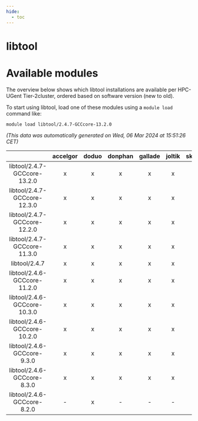 ```yaml
---
hide:
  - toc
---
```


libtool
=======

# Available modules


The overview below shows which libtool installations are available per HPC-UGent Tier-2cluster, ordered based on software version (new to old).

To start using libtool, load one of these modules using a `module load` command like:

```shell
module load libtool/2.4.7-GCCcore-13.2.0
```

*(This data was automatically generated on Wed, 06 Mar 2024 at 15:51:26 CET)*  

| |accelgor|doduo|donphan|gallade|joltik|skitty|
| :---: | :---: | :---: | :---: | :---: | :---: | :---: |
|libtool/2.4.7-GCCcore-13.2.0|x|x|x|x|x|x|
|libtool/2.4.7-GCCcore-12.3.0|x|x|x|x|x|x|
|libtool/2.4.7-GCCcore-12.2.0|x|x|x|x|x|x|
|libtool/2.4.7-GCCcore-11.3.0|x|x|x|x|x|x|
|libtool/2.4.7|x|x|x|x|x|x|
|libtool/2.4.6-GCCcore-11.2.0|x|x|x|x|x|x|
|libtool/2.4.6-GCCcore-10.3.0|x|x|x|x|x|x|
|libtool/2.4.6-GCCcore-10.2.0|x|x|x|x|x|x|
|libtool/2.4.6-GCCcore-9.3.0|x|x|x|x|x|x|
|libtool/2.4.6-GCCcore-8.3.0|x|x|x|x|x|x|
|libtool/2.4.6-GCCcore-8.2.0|-|x|-|-|-|-|
